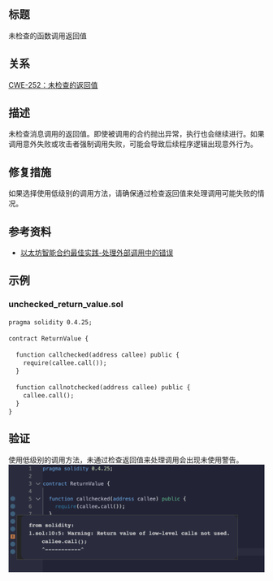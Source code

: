 ## 标题
未检查的函数调用返回值

## 关系
[CWE-252：未检查的返回值](https://cwe.mitre.org/data/definitions/252.html)

## 描述
未检查消息调用的返回值。即使被调用的合约抛出异常，执行也会继续进行。如果调用意外失败或攻击者强制调用失败，可能会导致后续程序逻辑出现意外行为。

## 修复措施
如果选择使用低级别的调用方法，请确保通过检查返回值来处理调用可能失败的情况。

## 参考资料
* [以太坊智能合约最佳实践-处理外部调用中的错误](https://consensys.github.io/smart-contract-best-practices/development-recommendations/general/external-calls/#handle-errors-in-external-calls)

## 示例

### unchecked_return_value.sol
``` solidity
pragma solidity 0.4.25;

contract ReturnValue {

  function callchecked(address callee) public {
    require(callee.call());
  }

  function callnotchecked(address callee) public {
    callee.call();
  }
}

```
## 验证
使用低级别的调用方法，未通过检查返回值来处理调用会出现未使用警告。
![1-4.png](./img/1-4.png)
